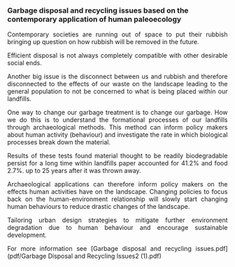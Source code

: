 ### Garbage disposal and recycling issues based on the contemporary application of human paleoecology
<div align="justify">
Contemporary societies are running out of space to put their rubbish bringing up question on how rubbish will be removed in the future. 

Efficient disposal is not always completely compatible with other desirable social ends.

Another big issue is the disconnect between us and rubbish and therefore disconnected to the effects of our waste on the landscape leading to the general population to not be concerned to what is being placed within our landfills.

One way to change our garbage treatment is to change our garbage. How we do this is to understand the formational processes of our landfills through archaeological methods. This method can inform policy makers about human activity (behaviour) and investigate the rate in which biological processes break down the material.

Results of these tests found material thought to be readily biodegradable persist for a long time within landfills paper accounted for 41.2% and food 2.7%. up to 25 years after it was thrown away.

Archaeological applications can therefore inform policy makers on the effects human activities have on the landscape. Changing policies to focus back on the human-environment relationship will slowly start changing human behaviours to reduce drastic changes of the landscape.

Tailoring urban design strategies to mitigate further environment degradation due to human behaviour and encourage sustainable development.


For more information see [Garbage disposal and recycling issues.pdf](pdf/Garbage Disposal and Recycling Issues2 (1).pdf)
</div>

